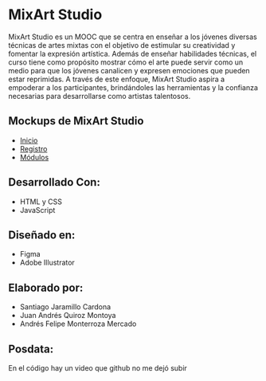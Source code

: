 # MixArt Studio
MixArt Studio es un MOOC que se centra en enseñar a los jóvenes diversas técnicas de artes mixtas con el objetivo de estimular su creatividad y fomentar la expresión artística. Además de enseñar habilidades técnicas, el curso tiene como propósito mostrar cómo el arte puede servir como un medio para que los jóvenes canalicen y expresen emociones que pueden estar reprimidas. A través de este enfoque, MixArt Studio aspira a empoderar a los participantes, brindándoles las herramientas y la confianza necesarias para desarrollarse como artistas talentosos.

## Mockups de MixArt Studio
- <a href="">Inicio</a>
- <a href="">Registro</a>
- <a href="">Módulos</a>

## Desarrollado Con:
- HTML y CSS
- JavaScript

## Diseñado en:
- Figma
- Adobe Illustrator

## Elaborado por:
 - Santiago Jaramillo Cardona
 - Juan Andrés Quiroz Montoya
 - Andrés Felipe Monterroza Mercado

## Posdata:
En el código hay un video que github no me dejó subir
